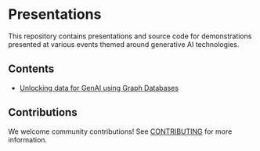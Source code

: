 # Presentations

This repository contains presentations and source code for demonstrations presented at various events themed around generative AI technologies.

## Contents

- [Unlocking data for GenAI using Graph Databases](<./Unlocking-data-for-GenAI-using-Graph-Databases/README.md>)

## Contributions

We welcome community contributions! See [CONTRIBUTING](../CONTRIBUTING.md) for more information.